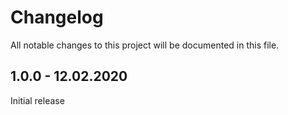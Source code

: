 # Changelog
All notable changes to this project will be documented in this file.

## 1.0.0 - 12.02.2020

Initial release
